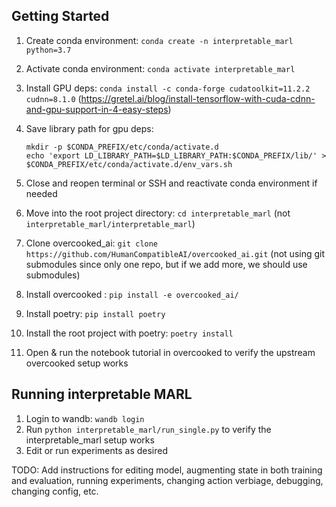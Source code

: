 
## Getting Started
1. Create conda environment: `conda create -n interpretable_marl python=3.7`
1. Activate conda environment: `conda activate interpretable_marl`
1. Install GPU deps: `conda install -c conda-forge cudatoolkit=11.2.2 cudnn=8.1.0` (https://gretel.ai/blog/install-tensorflow-with-cuda-cdnn-and-gpu-support-in-4-easy-steps)
1. Save library path for gpu deps:

    ```
    mkdir -p $CONDA_PREFIX/etc/conda/activate.d
    echo 'export LD_LIBRARY_PATH=$LD_LIBRARY_PATH:$CONDA_PREFIX/lib/' > $CONDA_PREFIX/etc/conda/activate.d/env_vars.sh
    ```
1. Close and reopen terminal or SSH and reactivate conda environment if needed
1. Move into the root project directory: `cd interpretable_marl` (not `interpretable_marl/interpretable_marl`)
1. Clone overcooked_ai: `git clone https://github.com/HumanCompatibleAI/overcooked_ai.git` (not using git submodules since only one repo,
but if we add more, we should use submodules)
1. Install overcooked : `pip install -e overcooked_ai/`
1. Install poetry: `pip install poetry`
1. Install the root project with poetry: `poetry install`
1. Open & run the notebook tutorial in overcooked to verify the upstream overcooked setup works

## Running interpretable MARL
1. Login to wandb: `wandb login`
1. Run `python interpretable_marl/run_single.py` to verify the interpretable_marl setup works
1. Edit or run experiments as desired

TODO: Add instructions for editing model, augmenting state in both training and evaluation, running experiments,
changing action verbiage, debugging, changing config, etc.
